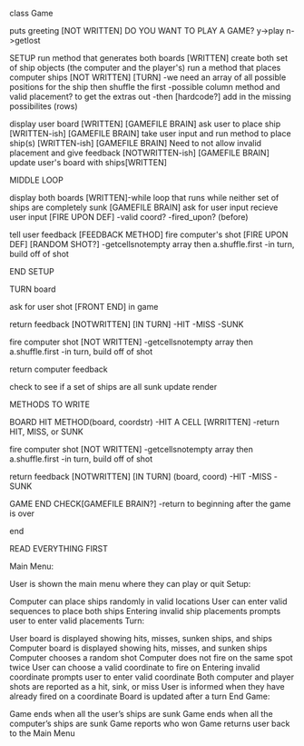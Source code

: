 class Game

puts greeting [NOT WRITTEN]
  DO YOU WANT TO PLAY A GAME?
  y->play
  n->getlost



SETUP
run method that generates both boards [WRITTEN]
create both set of ship objects (the computer and the player's)
run a method that places computer ships [NOT WRITTEN] [TURN]
  -we need an array of all possible positions for the ship then shuffle the first
  -possible column method and valid placement? to get the extras out
  -then [hardcode?] add in the missing possibilites (rows)

display user board [WRITTEN]  [GAMEFILE BRAIN]
ask user to place ship [WRITTEN-ish] [GAMEFILE BRAIN]
take user input and run method to place ship(s) [WRITTEN-ish] [GAMEFILE BRAIN]
Need to not allow invalid placement and give feedback [NOTWRITTEN-ish] [GAMEFILE BRAIN]
update user's board with ships[WRITTEN]


MIDDLE LOOP

display both boards [WRITTEN]-while loop that runs while neither set of ships are completely sunk [GAMEFILE BRAIN]
ask for user input
recieve user input [FIRE UPON DEF]
  -valid coord?
  -fired_upon? (before)

tell user feedback [FEEDBACK METHOD]
fire computer's shot [FIRE UPON DEF] [RANDOM SHOT?]
  -getcellsnotempty array then a.shuffle.first
  -in turn, build off of shot



END SETUP

TURN
board


ask for user shot [FRONT END] in game

return feedback [NOTWRITTEN] [IN TURN]
      -HIT
      -MISS
      -SUNK

fire computer shot [NOT WRITTEN]
  -getcellsnotempty array then a.shuffle.first
  -in turn, build off of shot


return computer feedback

check to see if a set of ships are all sunk
update render


METHODS TO WRITE

BOARD HIT METHOD(board, coordstr)
  -HIT A CELL [WRRITTEN]
  -return HIT, MISS, or SUNK

fire computer shot [NOT WRITTEN]
  -getcellsnotempty array then a.shuffle.first
  -in turn, build off of shot


return feedback [NOTWRITTEN] [IN TURN] (board, coord)
      -HIT
      -MISS
      -SUNK

GAME END CHECK[GAMEFILE BRAIN?]
  -return to beginning after the game is over


end



READ EVERYTHING FIRST

Main Menu:

User is shown the main menu where they can play or quit
Setup:

Computer can place ships randomly in valid locations
User can enter valid sequences to place both ships
Entering invalid ship placements prompts user to enter valid placements
Turn:

User board is displayed showing hits, misses, sunken ships, and ships
Computer board is displayed showing hits, misses, and sunken ships
Computer chooses a random shot
Computer does not fire on the same spot twice
User can choose a valid coordinate to fire on
Entering invalid coordinate prompts user to enter valid coordinate
Both computer and player shots are reported as a hit, sink, or miss
User is informed when they have already fired on a coordinate
Board is updated after a turn
End Game:

Game ends when all the user’s ships are sunk
Game ends when all the computer’s ships are sunk
Game reports who won
Game returns user back to the Main Menu

